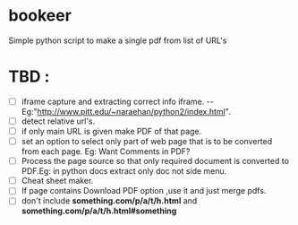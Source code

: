 # bookeer
Simple python script to make a single pdf from list of URL's

# TBD :
 - [ ] iframe capture and extracting correct info iframe.
                   -- Eg:"http://www.pitt.edu/~naraehan/python2/index.html".
 - [ ] detect relative url's.
 - [ ] if only main URL is given make PDF of that page.
 - [ ] set an option to select only part of web page that is to be converted from each page. Eg: Want Comments in PDF?
 - [ ] Process the page source so that only required document is converted to PDF.Eg: in python docs extract only doc not side menu.
 - [ ] Cheat sheet maker.
 - [ ] If page contains Download PDF option ,use it and just merge pdfs.
 - [ ] don't include **something.com/p/a/t/h.html** and **something.com/p/a/t/h.html#something**
